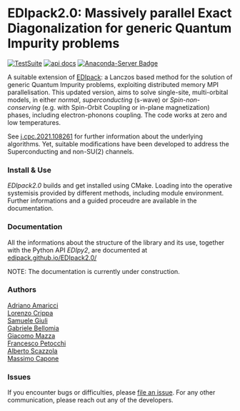 # EDIpack2.0: Massively parallel Exact Diagonalization for generic Quantum Impurity problems

[![TestSuite](https://img.shields.io/github/actions/workflow/status/edipack/EDIpack2.0/PushWorkflow.yml?label=TestSuite&logo=Fortran&style=flat-square)](https://github.com/edipack/EDIpack2.0/actions/workflows/PushWorkflow.yml) 
[![api docs](https://img.shields.io/static/v1?label=API&message=documentation&color=734f96&logo=read-the-docs&logoColor=white&style=flat-square)](https://edipack.github.io/EDIpack2.0/)
[![Anaconda-Server Badge](https://anaconda.org/edipack/edipack2/badges/version.svg)](https://anaconda.org/edipack/edipack2)

<!-- TO BE SETUP ASAP
[![Coverage]()]()
[![api docs](https://img.shields.io/static/v1?label=API&message=documentation&color=734f96&logo=read-the-docs&logoColor=white&style=flat-square)](https://qcmplab.github.io/DMFT_ED)
-->


A suitable extension of [EDIpack](https://github.com/edipack/EDIpack): a  Lanczos based method 
for the solution of generic Quantum Impurity problems,  exploiting distributed memory MPI parallelisation.
This updated version, aims to solve single-site, multi-orbital models, in either  *normal*, *superconducting* (s-wave) or *Spin-non-conserving* (e.g. with Spin-Orbit Coupling or in-plane magnetization) phases, including electron-phonons coupling. The code works at zero and low temperatures.   
 
See [j.cpc.2021.108261](https://doi.org/10.1016/j.cpc.2021.108261) for further information about the underlying algorithms. Yet, suitable modifications have been developed to address the Superconducting and non-SU(2) channels.  

### Install & Use

*EDIpack2.0* builds and get installed using CMake. Loading into the operative systemisis provided by different methods, including module environment.    
Further informations and a guided proceudre are available in the documentation.


### Documentation
All the informations about the structure of the library and its use, together with the Python API *EDIpy2*, are documented at [edipack.github.io/EDIpack2.0/](https://edipack.github.io/EDIpack2.0/)  

NOTE: The documentation is currently under construction. 



### Authors
[Adriano Amaricci](https://github.com/aamaricci)  
[Lorenzo Crippa](https://github.com/lcrippa)  
[Samuele Giuli](https://github.com/SamueleGiuli)  
[Gabriele Bellomia](https://github.com/beddalumia)  
[Giacomo Mazza](https://github.com/GiacMazza)  
[Francesco Petocchi](mailto:francesco.petocchi@gmail.com)  
[Alberto Scazzola](mailto:alberto.scazzola@polito.it)  
[Massimo Capone](mailto:capone@sissa.it)


### Issues
If you encounter bugs or difficulties, please [file an issue](https://github.com/edipack/EDIpack2.0/issues/new/choose). For any other communication, please reach out any of the developers.          
